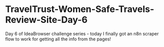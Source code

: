 # TravelTrust-Women-Safe-Travels-Review-Site-Day-6
Day 6 of IdeaBrowser challenge series - today I finally got an n8n scraper flow to work for getting all the info from the pages!
